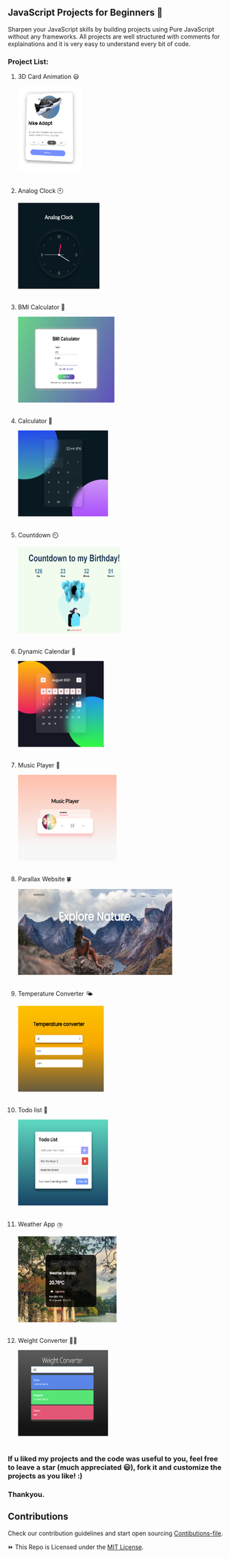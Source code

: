 ## JavaScript Projects for Beginners 🚀

Sharpen your JavaScript skills by building projects using Pure JavaScript without any frameworks.
All projects are well structured with comments for explainations and it is very easy to understand every bit of code.

### Project List:

<ol>
    <li>
    <p>3D Card Animation 😃</p>
    <img src="./Assets/cardanimation.png" width="150px" height="200" >
    </li>
    <br>
    <li>
    <p> Analog Clock 🕙</p>
    <img src="./Assets/analogclock.PNG" width="190px" height="200" >
    </li>
    <br>
    <li>
    <p>BMI Calculator 📲</p>
    <img src="./Assets/bmicalc.PNG" width="225px" height="200" >
    </li>
    <br>
    <li>
    <p> Calculator 📱</p>
    <img src="./Assets/calc.PNG" width="210px" height="200" >
    </li>
    <br>
    <li>
    <p> Countdown ⏲️</p>
    <img src="./Assets/countdown.PNG" width="240px" height="200" >
    </li>
    <br>
    <li>
    <p> Dynamic Calendar 📅</p>
    <img src="./Assets/calendar.PNG" width="200px" height="200" >
    </li>
    <br>
    <li>
    <p> Music Player 🎵</p>
    <img src="./Assets/musicplayer.PNG" width="230px" height="200" >
    </li>
    <br>
    <li>
    <p> Parallax Website 🍀</p>
    <img src="./Assets/parallax.PNG" width="360px" height="200" >
    </li>
    <br>
    <li>
    <p> Temperature Converter 🌤️</p>
    <img src="./Assets/temperature.PNG" width="200px" height="200" >
    </li>
    <br>
    <li>
    <p>Todo list 📖</p>
    <img src="./Assets/todo.png" width="210px" height="200" >
    </li>
    <br>
    <li>
    <p> Weather App ⛈️</p>
    <img src="./Assets/weather.PNG" width="230px" height="200" >
    </li>
    <br>
    <li>
    <p>  Weight Converter 🙇‍♂️</p>
    <img src="./Assets/weight.PNG" width="210px" height="200" >
    </li>
    <br>
</ol>

### If u liked my projects and the code was useful to you, feel free to leave a star (much appreciated 😃), fork it and customize the projects as you like! :)
### Thankyou.



## Contributions
Check our contribution guidelines and start open sourcing 
[Contibutions-file](CONTRIBUTIONS.md).


⏩ This Repo is Licensed under the [MIT License](LICENSE).
